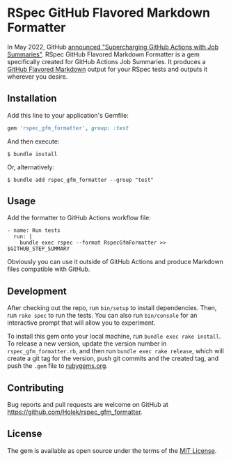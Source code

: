 # RSpec GitHub Flavored Markdown Formatter

In May 2022, GitHub [announced "Supercharging GitHub Actions with Job Summaries"](https://github.blog/2022-05-09-supercharging-github-actions-with-job-summaries/). RSpec GitHub Flavored Markdown Formatter is a gem specifically created for GitHub Actions Job Summaries. It produces a [GitHub Flavored Markdown](https://github.github.com/gfm/) output for your RSpec tests and outputs it wherever you desire.

## Installation

Add this line to your application's Gemfile:

```ruby
gem 'rspec_gfm_formatter', group: :test
```

And then execute:

```shell
$ bundle install
```

Or, alternatively:

```shell
$ bundle add rspec_gfm_formatter --group "test"
```

## Usage

Add the formatter to GitHub Actions workflow file:

    - name: Run tests
      run: |
        bundle exec rspec --format RspecGfmFormatter >> $GITHUB_STEP_SUMMARY

Obviously you can use it outside of GitHub Actions and produce Markdown files compatible with GitHub.

## Development

After checking out the repo, run `bin/setup` to install dependencies. Then, run `rake spec` to run the tests. You can also run `bin/console` for an interactive prompt that will allow you to experiment.

To install this gem onto your local machine, run `bundle exec rake install`. To release a new version, update the version number in `rspec_gfm_formatter.rb`, and then run `bundle exec rake release`, which will create a git tag for the version, push git commits and the created tag, and push the `.gem` file to [rubygems.org](https://rubygems.org).

## Contributing

Bug reports and pull requests are welcome on GitHub at https://github.com/Holek/rspec_gfm_formatter.

## License

The gem is available as open source under the terms of the [MIT License](https://opensource.org/licenses/MIT).
